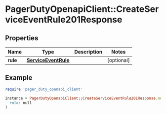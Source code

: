 # PagerDutyOpenapiClient::CreateServiceEventRule201Response

## Properties

| Name | Type | Description | Notes |
| ---- | ---- | ----------- | ----- |
| **rule** | [**ServiceEventRule**](ServiceEventRule.md) |  | [optional] |

## Example

```ruby
require 'pager_duty_openapi_client'

instance = PagerDutyOpenapiClient::CreateServiceEventRule201Response.new(
  rule: null
)
```

